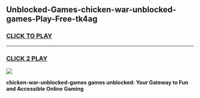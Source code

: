 
## Unblocked-Games-chicken-war-unblocked-games-Play-Free-tk4ag
<h3>
<a href="https://premium76.site?title=chicken-war-unblocked-games&ref=23A">CLICK TO PLAY</a></h3>
<hr>

<h3>
<a href="https://premium76.site?title=chicken-war-unblocked-games&ref=23A">CLICK 2 PLAY</a>
  
</h3>

<a href="https://premium76.site?title=chicken-war-unblocked-games&ref=23A"><img src="https://clearcache.store/games.png"></a>


**chicken-war-unblocked-games games unblocked: Your Gateway to Fun and Accessible Online Gaming**
